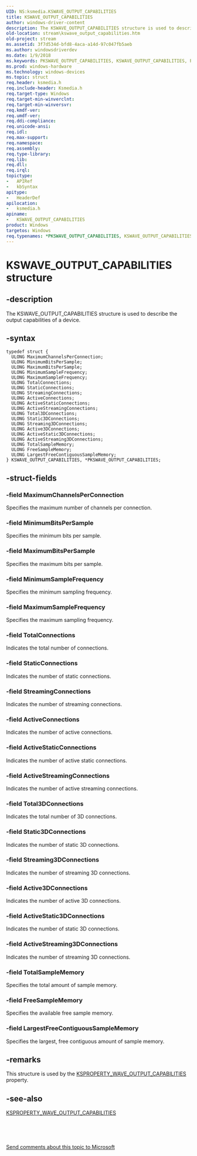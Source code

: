 ```yaml
---
UID: NS:ksmedia.KSWAVE_OUTPUT_CAPABILITIES
title: KSWAVE_OUTPUT_CAPABILITIES
author: windows-driver-content
description: The KSWAVE_OUTPUT_CAPABILITIES structure is used to describe the output capabilities of a device.
old-location: stream\kswave_output_capabilities.htm
old-project: stream
ms.assetid: 3f7d534d-bfd8-4aca-a14d-97c047fb5aeb
ms.author: windowsdriverdev
ms.date: 1/9/2018
ms.keywords: PKSWAVE_OUTPUT_CAPABILITIES, KSWAVE_OUTPUT_CAPABILITIES, PKSWAVE_OUTPUT_CAPABILITIES structure pointer [Streaming Media Devices], dvdref_7660f724-15c2-419f-a0d9-c432069547a3.xml, KSWAVE_OUTPUT_CAPABILITIES structure [Streaming Media Devices], stream.kswave_output_capabilities, ksmedia/KSWAVE_OUTPUT_CAPABILITIES, ksmedia/PKSWAVE_OUTPUT_CAPABILITIES, *PKSWAVE_OUTPUT_CAPABILITIES
ms.prod: windows-hardware
ms.technology: windows-devices
ms.topic: struct
req.header: ksmedia.h
req.include-header: Ksmedia.h
req.target-type: Windows
req.target-min-winverclnt: 
req.target-min-winversvr: 
req.kmdf-ver: 
req.umdf-ver: 
req.ddi-compliance: 
req.unicode-ansi: 
req.idl: 
req.max-support: 
req.namespace: 
req.assembly: 
req.type-library: 
req.lib: 
req.dll: 
req.irql: 
topictype: 
-	APIRef
-	kbSyntax
apitype: 
-	HeaderDef
apilocation: 
-	ksmedia.h
apiname: 
-	KSWAVE_OUTPUT_CAPABILITIES
product: Windows
targetos: Windows
req.typenames: *PKSWAVE_OUTPUT_CAPABILITIES, KSWAVE_OUTPUT_CAPABILITIES
---
```


# KSWAVE_OUTPUT_CAPABILITIES structure


## -description


The KSWAVE_OUTPUT_CAPABILITIES structure is used to describe the output capabilities of a device.


## -syntax


````
typedef struct {
  ULONG MaximumChannelsPerConnection;
  ULONG MinimumBitsPerSample;
  ULONG MaximumBitsPerSample;
  ULONG MinimumSampleFrequency;
  ULONG MaximumSampleFrequency;
  ULONG TotalConnections;
  ULONG StaticConnections;
  ULONG StreamingConnections;
  ULONG ActiveConnections;
  ULONG ActiveStaticConnections;
  ULONG ActiveStreamingConnections;
  ULONG Total3DConnections;
  ULONG Static3DConnections;
  ULONG Streaming3DConnections;
  ULONG Active3DConnections;
  ULONG ActiveStatic3DConnections;
  ULONG ActiveStreaming3DConnections;
  ULONG TotalSampleMemory;
  ULONG FreeSampleMemory;
  ULONG LargestFreeContiguousSampleMemory;
} KSWAVE_OUTPUT_CAPABILITIES, *PKSWAVE_OUTPUT_CAPABILITIES;
````


## -struct-fields




### -field MaximumChannelsPerConnection

Specifies the maximum number of channels per connection.


### -field MinimumBitsPerSample

Specifies the minimum bits per sample.


### -field MaximumBitsPerSample

Specifies the maximum bits per sample.


### -field MinimumSampleFrequency

Specifies the minimum sampling frequency.


### -field MaximumSampleFrequency

Specifies the maximum sampling frequency.


### -field TotalConnections

Indicates the total number of connections.


### -field StaticConnections

Indicates the number of static connections.


### -field StreamingConnections

Indicates the number of streaming connections.


### -field ActiveConnections

Indicates the number of active connections.


### -field ActiveStaticConnections

Indicates the number of active static connections.


### -field ActiveStreamingConnections

Indicates the number of active streaming connections.


### -field Total3DConnections

Indicates the total number of 3D connections.


### -field Static3DConnections

Indicates the number of static 3D connections.


### -field Streaming3DConnections

Indicates the number of streaming 3D connections.


### -field Active3DConnections

Indicates the number of active 3D connections.


### -field ActiveStatic3DConnections

Indicates the number of static 3D connections.


### -field ActiveStreaming3DConnections

Indicates the number of streaming 3D connections.


### -field TotalSampleMemory

Specifies the total amount of sample memory.


### -field FreeSampleMemory

Specifies the available free sample memory.


### -field LargestFreeContiguousSampleMemory

Specifies the largest, free contiguous amount of sample memory.


## -remarks


This structure is used by the <a href="https://msdn.microsoft.com/library/windows/hardware/ff566523">KSPROPERTY_WAVE_OUTPUT_CAPABILITIES</a> property.



## -see-also

<a href="https://msdn.microsoft.com/library/windows/hardware/ff566523">KSPROPERTY_WAVE_OUTPUT_CAPABILITIES</a>

 

 

<a href="mailto:wsddocfb@microsoft.com?subject=Documentation%20feedback [stream\stream]:%20KSWAVE_OUTPUT_CAPABILITIES structure%20 RELEASE:%20(1/9/2018)&amp;body=%0A%0APRIVACY STATEMENT%0A%0AWe use your feedback to improve the documentation. We don't use your email address for any other purpose, and we'll remove your email address from our system after the issue that you're reporting is fixed. While we're working to fix this issue, we might send you an email message to ask for more info. Later, we might also send you an email message to let you know that we've addressed your feedback.%0A%0AFor more info about Microsoft's privacy policy, see http://privacy.microsoft.com/en-us/default.aspx." title="Send comments about this topic to Microsoft">Send comments about this topic to Microsoft</a>

